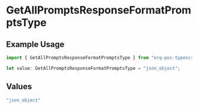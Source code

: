 # GetAllPromptsResponseFormatPromptsType

## Example Usage

```typescript
import { GetAllPromptsResponseFormatPromptsType } from "orq-poc-typescript-multi-env-version/models/operations";

let value: GetAllPromptsResponseFormatPromptsType = "json_object";
```

## Values

```typescript
"json_object"
```